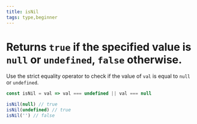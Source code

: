 ```yaml
---
title: isNil
tags: type,beginner
---
```


# Returns `true` if the specified value is `null` or `undefined`, `false` otherwise.

Use the strict equality operator to check if the value of `val` is equal to `null` or `undefined`.

```js
const isNil = val => val === undefined || val === null
```

```js
isNil(null) // true
isNil(undefined) // true
isNil('') // false
```
